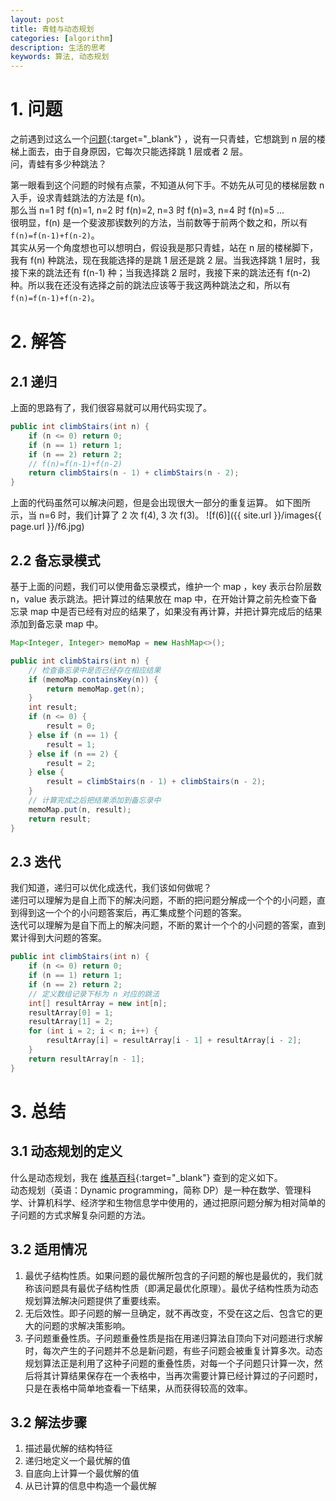 ```yaml
---
layout: post
title: 青蛙与动态规划
categories: [algorithm]
description: 生活的思考
keywords: 算法, 动态规划
---
```


# 1. 问题
之前遇到过这么一个[问题](https://leetcode-cn.com/problems/climbing-stairs/){:target="_blank"} ，说有一只青蛙，它想跳到 n 层的楼梯上面去，由于自身原因，它每次只能选择跳 1 层或者 2 层。  
问，青蛙有多少种跳法？  

第一眼看到这个问题的时候有点蒙，不知道从何下手。不妨先从可见的楼梯层数 n 入手，设求青蛙跳法的方法是 f(n)。  
那么当 n=1 时 f(n)=1, n=2 时 f(n)=2, n=3 时 f(n)=3, n=4 时 f(n)=5 ...   
很明显，f(n) 是一个斐波那锲数列的方法，当前数等于前两个数之和，所以有 `f(n)=f(n-1)+f(n-2)`。  
其实从另一个角度想也可以想明白，假设我是那只青蛙，站在 n 层的楼梯脚下，我有 f(n) 种跳法，现在我能选择的是跳 1 层还是跳 2 层。当我选择跳 1 层时，我接下来的跳法还有 f(n-1) 种；当我选择跳 2 层时，我接下来的跳法还有 f(n-2) 种。所以我在还没有选择之前的跳法应该等于我这两种跳法之和，所以有 `f(n)=f(n-1)+f(n-2)`。

# 2. 解答

## 2.1 递归
上面的思路有了，我们很容易就可以用代码实现了。

```java
public int climbStairs(int n) {
    if (n <= 0) return 0;
    if (n == 1) return 1;
    if (n == 2) return 2; 
    // f(n)=f(n-1)+f(n-2)
    return climbStairs(n - 1) + climbStairs(n - 2);
}
```

上面的代码虽然可以解决问题，但是会出现很大一部分的重复运算。
如下图所示，当 n=6 时，我们计算了 2 次 f(4), 3 次 f(3)。
![f(6)]({{ site.url }}/images{{ page.url }}/f6.jpg)

## 2.2 备忘录模式
基于上面的问题，我们可以使用备忘录模式，维护一个 map ，key 表示台阶层数 n，value 表示跳法。把计算过的结果放在 map 中，在开始计算之前先检查下备忘录 map 中是否已经有对应的结果了，如果没有再计算，并把计算完成后的结果添加到备忘录 map 中。

```java
Map<Integer, Integer> memoMap = new HashMap<>();

public int climbStairs(int n) {
    // 检查备忘录中是否已经存在相应结果
    if (memoMap.containsKey(n)) {
        return memoMap.get(n);
    }
    int result;
    if (n <= 0) {
        result = 0;
    } else if (n == 1) {
        result = 1;
    } else if (n == 2) {
        result = 2;
    } else {
        result = climbStairs(n - 1) + climbStairs(n - 2);
    }
    // 计算完成之后把结果添加到备忘录中
    memoMap.put(n, result);
    return result;
}
```

## 2.3 迭代
我们知道，递归可以优化成迭代，我们该如何做呢？  
递归可以理解为是自上而下的解决问题，不断的把问题分解成一个个的小问题，直到得到这一个个的小问题答案后，再汇集成整个问题的答案。   
迭代可以理解为是自下而上的解决问题，不断的累计一个个的小问题的答案，直到累计得到大问题的答案。

```java
public int climbStairs(int n) {
    if (n <= 0) return 0;
    if (n == 1) return 1;
    if (n == 2) return 2;
    // 定义数组记录下标为 n 对应的跳法
    int[] resultArray = new int[n];
    resultArray[0] = 1;
    resultArray[1] = 2;
    for (int i = 2; i < n; i++) {
        resultArray[i] = resultArray[i - 1] + resultArray[i - 2];
    }
    return resultArray[n - 1];
}
```

# 3. 总结

## 3.1 动态规划的定义
什么是动态规划，我在 [维基百科](https://zh.wikipedia.org/wiki/%E5%8A%A8%E6%80%81%E8%A7%84%E5%88%92){:target="_blank"} 查到的定义如下。  
动态规划（英语：Dynamic programming，简称 DP）是一种在数学、管理科学、计算机科学、经济学和生物信息学中使用的，通过把原问题分解为相对简单的子问题的方式求解复杂问题的方法。  

## 3.2 适用情况
1. 最优子结构性质。如果问题的最优解所包含的子问题的解也是最优的，我们就称该问题具有最优子结构性质（即满足最优化原理）。最优子结构性质为动态规划算法解决问题提供了重要线索。
2. 无后效性。即子问题的解一旦确定，就不再改变，不受在这之后、包含它的更大的问题的求解决策影响。
3. 子问题重叠性质。子问题重叠性质是指在用递归算法自顶向下对问题进行求解时，每次产生的子问题并不总是新问题，有些子问题会被重复计算多次。动态规划算法正是利用了这种子问题的重叠性质，对每一个子问题只计算一次，然后将其计算结果保存在一个表格中，当再次需要计算已经计算过的子问题时，只是在表格中简单地查看一下结果，从而获得较高的效率。

## 3.2 解法步骤
1. 描述最优解的结构特征
2. 递归地定义一个最优解的值
3. 自底向上计算一个最优解的值
4. 从已计算的信息中构造一个最优解
